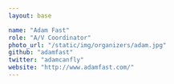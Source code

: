 ```yaml
---
layout: base

name: "Adam Fast"
role: "A/V Coordinator"
photo_url: "/static/img/organizers/adam.jpg"
github: "adamfast"
twitter: "adamcanfly"
website: "http://www.adamfast.com/"
---
```

